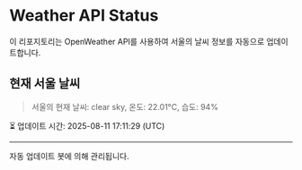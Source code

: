 
# Weather API Status

이 리포지토리는 OpenWeather API를 사용하여 서울의 날씨 정보를 자동으로 업데이트합니다.

## 현재 서울 날씨
> 서울의 현재 날씨: clear sky, 온도: 22.01°C, 습도: 94%

⏳ 업데이트 시간: 2025-08-11 17:11:29 (UTC)

---
자동 업데이트 봇에 의해 관리됩니다.
